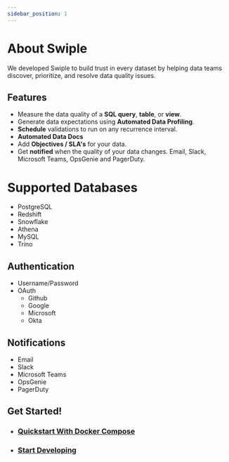```yaml
---
sidebar_position: 1
---
```


# About Swiple

We developed Swiple to build trust in every dataset by helping data teams discover, prioritize, and resolve data quality issues.

## Features
* Measure the data quality of a **SQL query**, **table**, or **view**.
* Generate data expectations using **Automated Data Profiling**.
* **Schedule** validations to run on any recurrence interval.
* **Automated Data Docs**
* Add **Objectives / SLA's** for your data.
* Get **notified** when the quality of your data changes. Email, Slack, Microsoft Teams, OpsGenie and PagerDuty.


# Supported Databases
* PostgreSQL
* Redshift
* Snowflake
* Athena
* MySQL
* Trino


## Authentication
* Username/Password
* OAuth
  * Github
  * Google
  * Microsoft
  * Okta

## Notifications
* Email
* Slack
* Microsoft Teams
* OpsGenie
* PagerDuty

## Get Started!
* ### [Quickstart With Docker Compose](./installation/quick-start)
* ### [Start Developing](./installation/start-developing)



